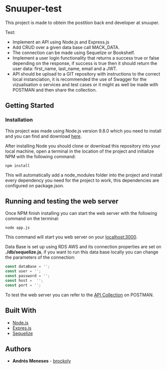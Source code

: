# Snuuper-test
This project is made to obtein the postition back end developer at snuuper.

Test: 
* Implement an API using Node.js and Express.js
* Add CRUD over a given data base call MACK_DATA.
* The connection can be made using Sequelize or Bookshelf.
* Implement a user login functionality that returns a success true or false depending on the response, if success is true then it should return the user data: first_name, last_name, email and a JWT.
* API should be upload to a GIT repository with instructions to the correct local instanciation, it is recommended the use of Swagger for the vizualisation o services and test cases or it might as well be made with POSTMAN and then share the collection.


## Getting Started
### Installation

This project was made using Node.js version 9.8.0 which you need to install and you can find and download [here](https://nodejs.org/en/download/releases/).

After installing Node you should clone or download this repository into your local machine, open a terminal in the location of the project and initialize NPM with the following command:

```
npm install
```

This will automatically add a node_modules folder into the project and install every dependency you need for the project to work, this dependencies are configured on package.json.


## Running and testing the web server

Once NPM finish installing you can start the web server with the following command on the terminal:
```
node app.js
```
This command will start you web server on your [localhost:3000](http://localhost:3000).

Data Base is set up using RDS AWS and its connection properties are set on **./db/sequelize.js**, if you want to run this data base locally you can change the parameters of the connection:
```javascript
const dataBase = '';
const user = '';
const password = '';
const host =  '';
const port = '';
```

To test the web server you can refer to the [API Collection](https://documenter.getpostman.com/view/4276010/user/RW1ekxYf) on POSTMAN.

## Built With

* [Node.js](https://nodejs.org/en/)
* [Expres.js](http://expressjs.com/)
* [Sequelize](http://docs.sequelizejs.com/)


## Authors

* **Andrés Meneses** - [brockoly](https://github.com/brockoly)